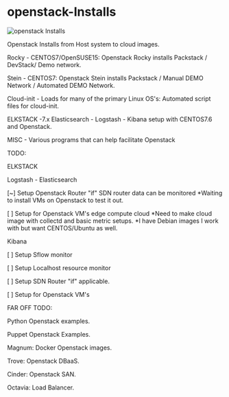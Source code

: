 # openstack-Installs

![openstack Installs](../gh_img/openstack_installs.png)


Openstack Installs from Host system to cloud images. 

Rocky - CENTOS7/OpenSUSE15:
        Openstack Rocky installs Packstack / DevStack/ Demo network.

Stein - CENTOS7:
        Openstack Stein installs Packstack / Manual DEMO Network / Automated DEMO Network.

Cloud-init - Loads for many of the primary Linux OS's:
             Automated script files for cloud-init.

ELKSTACK -7.x  Elasticsearch - Logstash - Kibana setup with CENTOS7.6 and Openstack. 

MISC - Various programs that can help facilitate Openstack


TODO:

 ELKSTACK

   Logstash - Elasticsearch

 [~] Setup Openstack Router "if" SDN router data can be monitored
     *Waiting to install VMs on Openstack to test it out. 

 [ ] Setup for Openstack VM's edge compute cloud
     *Need to make cloud image with collectd and basic metric setups.
     *I have Debian images I work with but want CENTOS/Ubuntu as well. 

   Kibana

 [ ] Setup Sflow monitor

 [ ] Setup Localhost resource monitor 

 [ ] Setup SDN Router "if" applicable. 

 [ ] Setup for Openstack VM's

FAR OFF TODO:

   Python Openstack examples.

   Puppet Openstack Examples.

   Magnum: Docker Openstack images.

   Trove: Openstack DBaaS.

   Cinder: Openstack SAN.

   Octavia: Load Balancer. 

   
   

